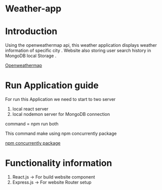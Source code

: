 # Weather-app

# Introduction 

Using the openweathermap api, this weather application displays weather information of specific city . 
Website also storing user search history in MongoDB local Storage . 

[Openweathermap](https://openweathermap.org/)

# Run Application guide 

For run this Application we need to start to two server 
1. local react server 
2. local nodemon server for MongoDB connection 

command = npm run both 

This command make using npm concurrently package 

[npm concurrently package](https://www.npmjs.com/package/concurrently)

# Functionality information 

1. React.js -> For build website component 
2. Express.js -> For website Router setup 
